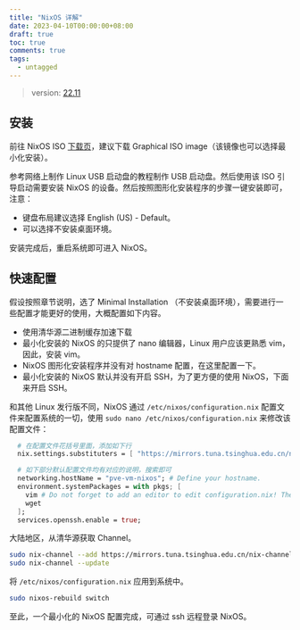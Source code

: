 ```yaml
---
title: "NixOS 详解"
date: 2023-04-10T00:00:00+08:00
draft: true
toc: true
comments: true
tags:
  - untagged
---
```


> version: [22.11](https://nixos.org/manual/nixos/stable/release-notes.html#sec-release-22.11)

## 安装

前往 NixOS ISO [下载页](https://nixos.org/download.html#nixos-iso)，建议下载 Graphical ISO image（该镜像也可以选择最小化安装）。

参考网络上制作 Linux USB 启动盘的教程制作 USB 启动盘。然后使用该 ISO 引导启动需要安装 NixOS 的设备。然后按照图形化安装程序的步骤一键安装即可，注意：

* 键盘布局建议选择 English (US) - Default。
* 可以选择不安装桌面环境。

安装完成后，重启系统即可进入 NixOS。

## 快速配置

假设按照章节说明，选了 Minimal Installation （不安装桌面环境），需要进行一些配置才能更好的使用，大概配置如下内容。

* 使用清华源二进制缓存加速下载
* 最小化安装的 NixOS 的只提供了 nano 编辑器，Linux 用户应该更熟悉 vim，因此，安装 vim。
* NixOS 图形化安装程序并没有对 hostname 配置，在这里配置一下。
* 最小化安装的 NixOS 默认并没有开启 SSH，为了更方便的使用 NixOS，下面来开启 SSH。

和其他 Linux 发行版不同，NixOS 通过 `/etc/nixos/configuration.nix` 配置文件来配置系统的一切，使用 `sudo nano /etc/nixos/configuration.nix` 来修改该配置文件：

```nix
  # 在配置文件花括号里面，添加如下行
  nix.settings.substituters = [ "https://mirrors.tuna.tsinghua.edu.cn/nix-channels/store" ];

  # 如下部分默认配置文件均有对应的说明，搜索即可
  networking.hostName = "pve-vm-nixos"; # Define your hostname.
  environment.systemPackages = with pkgs; [
    vim # Do not forget to add an editor to edit configuration.nix! The Nano editor is also installed by default.
    wget
  ];
  services.openssh.enable = true;
```

大陆地区，从清华源获取 Channel。

```bash
sudo nix-channel --add https://mirrors.tuna.tsinghua.edu.cn/nix-channels/nixos-22.11 nixos
sudo nix-channel --update
```

将 `/etc/nixos/configuration.nix` 应用到系统中。

```bash
sudo nixos-rebuild switch
```

至此，一个最小化的 NixOS 配置完成，可通过 ssh 远程登录 NixOS。
